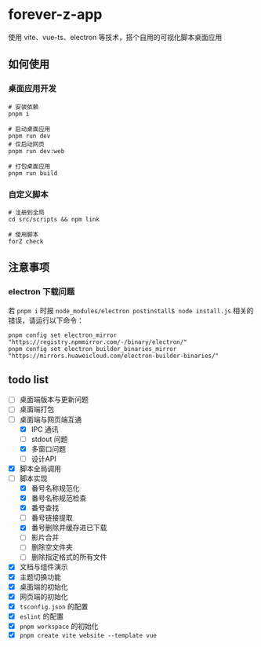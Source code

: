 # forever-z-app
使用 vite、vue-ts、electron 等技术，搭个自用的可视化脚本桌面应用

## 如何使用

### 桌面应用开发

```shell
# 安装依赖
pnpm i

# 启动桌面应用
pnpm run dev
# 仅启动网页
pnpm run dev:web

# 打包桌面应用
pnpm run build
```

### 自定义脚本

```shell
# 注册到全局
cd src/scripts && npm link

# 使用脚本
forZ check
```

## 注意事项

### electron 下载问题

若 `pnpm i` 时报 `node_modules/electron postinstall$ node install.js` 相关的错误，请运行以下命令：

```shell
pnpm config set electron_mirror "https://registry.npmmirror.com/-/binary/electron/"
pnpm config set electron_builder_binaries_mirror "https://mirrors.huaweicloud.com/electron-builder-binaries/"
```

## todo list

- [ ] 桌面端版本与更新问题
- [ ] 桌面端打包
- [ ] 桌面端与网页端互通
  - [x] IPC 通讯
  - [ ] stdout 问题
  - [x] 多窗口问题
  - [ ] 设计API
- [x] 脚本全局调用
- [ ] 脚本实现
  - [x] 番号名称规范化
  - [x] 番号名称规范检查
  - [x] 番号查找
  - [ ] 番号链接提取
  - [x] 番号删除并缓存进已下载
  - [ ] 影片合并
  - [ ] 删除空文件夹
  - [ ] 删除指定格式的所有文件
- [x] 文档与组件演示
- [x] 主题切换功能
- [x] 桌面端的初始化
- [x] 网页端的初始化
- [x] `tsconfig.json` 的配置
- [x] `eslint` 的配置
- [x] `pnpm workspace` 的初始化
- [x] `pnpm create vite website --template vue`
